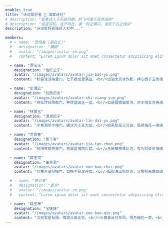 ```yaml
---
enable: true
title: "诗词爱好者 💖 海棠诗社"
# description: "宴集诗人于风庭月榭，醉飞吟盏于帘杏溪桃"
# description: "或竖词坛，或开吟社，虽一时之偶兴，遂成千古之佳谈"
description: "诗词爱好者陆续入社中..."

members:
  # - name: "贾惜春 (副社长)"
  #   designation: "藕榭"
  #   avatar: "/images/avatar-sm.png"
  #   content: "Lorem ipsum dolor sit amet consectetur adipisicing elit. Qui iusto illo molestias, assumenda expedita commodi inventore non itaque molestiae voluptatum dolore, facilis sapiente, repellat veniam."

  - name: "贾宝玉"
    designation: "怡红公子"
    avatar: "/images/avatars/avatar-jia-bao-yu.png"
    content: "秋容浅淡映重门，七节攒成雪满盆。<br/>出浴太真冰作影，捧心西子玉为魂。<br/>晓风不散愁千点，宿雨还添泪一痕。<br/>独倚画栏如有意，清砧怨笛送黄昏。"

  - name: "史湘云"
    designation: "枕霞旧友"
    avatar: "/images/avatars/avatar-shi-xiang-yun.png"
    content: "神仙昨日降都门，种得蓝田玉一盆。<br/>自是霜娥偏爱冷，非关倩女亦离魂。<br/>秋阴捧出何方雪，雨渍添来隔宿痕。<br/>却喜诗人吟不倦，岂令寂寞度朝昏。"

  - name: "林黛玉"
    designation: "潇湘妃子"
    avatar: "/images/avatars/avatar-lin-dai-yu.png"
    content: "半卷湘帘半掩门，碾冰为土玉为盆。<br/>偷来梨蕊三分白，借得梅花一缕魂。<br/>月窟仙人缝缟袂，秋闺怨女拭啼痕。<br/>娇羞默默同谁诉，倦倚西风夜已昏。"

  - name: "贾探春"
    designation: "蕉下客"
    avatar: "/images/avatars/avatar-jia-tan-chun.png"
    content: "斜阳寒草带重门，苔翠盈铺雨后盆。<br/>玉是精神难比洁，雪为肌骨易销魂。<br/>芳心一点娇无力，倩影三更月有痕。<br/>莫谓缟仙能羽化，多情伴我咏黄昏。"

  - name: "薛宝钗"
    designation: "蘅芜君"
    avatar: "/images/avatars/avatar-xue-bao-chai.png"
    content: "珍重芳姿昼掩门，自携手瓮灌苔盆。<br/>胭脂洗出秋阶影，冰雪招来露砌魂。<br/>淡极始知花更艳，愁多焉得玉无痕。<br/>欲偿白帝凭清洁，不语婷婷日又昏。"

  # - name: "贾迎春"
  #   designation: "菱洲"
  #   avatar: "/images/avatar-sm.png"
  #   content: "Lorem ipsum dolor sit amet consectetur adipisicing elit. Qui iusto illo molestias, assumenda expedita commodi inventore non itaque molestiae voluptatum dolore, facilis sapiente, repellat veniam."

  - name: "薛宝琴"
    designation: "宝妹妹"
    avatar: "/images/avatars/avatar-xue-bao-qin.png"
    content: "汉苑零星有限，隋堤点缀无穷。<br/>三春事业付东风，明月梅花一梦。<br/>几处落红庭院，谁家香雪帘栊？<br/>江南江北一般同，偏是离人恨重！"
---
```

